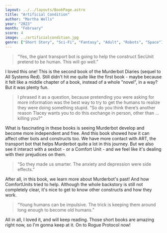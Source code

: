 ```yaml
---
layout: ../../layouts/BookPage.astro
title: "Artificial Condition"
author: "Martha Wells"
year: "2023"
month: "February"
score: 4
image: ../artificialcondition.jpg
genre: ["Short Story", "Sci-Fi", "Fantasy", "Adult", "Robots", "Space"]
---
```

>“Yes, the giant transport bot is going to help the construct SecUnit pretend to be human. This will go well.” 

I loved this one! This is the second book of the Murderbot Diaries (sequel to All Systems Red). Still didn't hit me quite like the first book - maybe because it felt like a middle chapter of a book, instead of a whole "novel", in a way? But it was plenty fun.

>I phrased it as a question, because pretending you were asking for more information was the best way to try to get the humans to realize they were doing something stupid. “So do you think there’s another reason Tlacey wants you to do this exchange in person, other than … killing you?”

What is fascinating in these books is seeing Murderbot develop and become more independent and free. And this book showed how it can affect other bots and constructs too. We have more contact with ART, the transport bot that helps Murderbot quite a lot in this journey. But we also see it interact with a sexbot - or a Comfort Unit - and we feel like it's dealing with their prejudices on them. 

>“So they made us smarter. The anxiety and depression were side effects.” 

After all, in this book, we learn more about Murderbot's past! And how ComfortUnits tried to help. Although the whole backstory is still not completely clear, it's nice to get to know other constructs and how they work.

>“Young humans can be impulsive. The trick is keeping them around long enough to become old humans.” 

All in all, I loved it, and will keep reading. Those short books are amazing right now, so I'm gonna keep at it. On to Rogue Protocol now!
